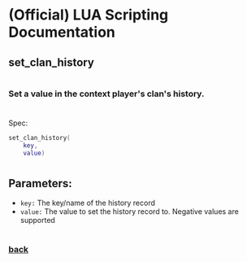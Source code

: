 
# (Official) LUA Scripting Documentation

## set_clan_history
#
### Set a value in the context player's clan's history.
#
Spec:
```lua
set_clan_history(
	key,
	value)
```
#
## Parameters:
- `key:` The key/name of the history record
- `value:` The value to set the history record to. Negative values are supported
#  

### [back](../history)
